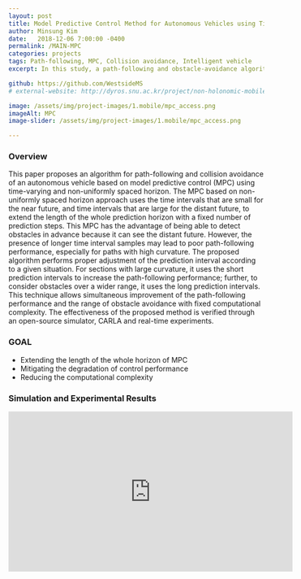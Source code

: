 ```yaml
---
layout: post
title: Model Predictive Control Method for Autonomous Vehicles using Time-Varying and Non-uniformly Spaced Horizon(accepted since 21.05.16, IEEE ACCESS)
author: Minsung Kim
date:   2018-12-06 7:00:00 -0400
permalink: /MAIN-MPC
categories: projects 
tags: Path-following, MPC, Collision avoidance, Intelligent vehicle
excerpt: In this study, a path-following and obstacle-avoidance algorithm was proposed for an autonomous vehicle that varied sampling time of the MPC prediction model. The path-following and collision avoidance performances were evaluated using both the CARLA simulator and a real vehicle.

github: https://github.com/WestsideMS
# external-website: http://dyros.snu.ac.kr/project/non-holonomic-mobile-manipulator/

image: /assets/img/project-images/1.mobile/mpc_access.png
imageAlt: MPC
image-slider: /assets/img/project-images/1.mobile/mpc_access.png

---
```

### Overview
This paper proposes an algorithm for path-following and collision avoidance of an autonomous vehicle based on model predictive control (MPC) using time-varying and non-uniformly spaced horizon. The MPC based on non-uniformly spaced horizon approach uses the time intervals that are small for the near future, and time intervals that are large for the distant future, to extend the length of the whole prediction horizon with a fixed number of prediction steps. This MPC has the advantage of being able to detect obstacles in advance because it can see the distant future. However, the presence of longer time interval samples may lead to poor path-following performance, especially for paths with high curvature. The proposed algorithm performs proper adjustment of the prediction interval according to a given situation. For sections with large curvature, it uses the short prediction intervals to increase the path-following performance; further, to consider obstacles over a wider range, it uses the long prediction intervals. This technique allows simultaneous improvement of the path-following performance and the range of obstacle avoidance with fixed computational complexity. The effectiveness of the proposed method is verified through an open-source simulator, CARLA and real-time experiments.


### GOAL
- Extending the length of the whole horizon of MPC
- Mitigating the degradation of control performance
- Reducing the computational complexity

<!-- ### Experimental Equipments
The system consists of two robots. The mobile base is [**Clearpath Husky**](https://www.clearpathrobotics.com/husky-unmanned-ground-vehicle-robot/) and the manipulator is [**Franka Emika Panda**](https://www.franka.de/panda/).

It has a powerful computation unit to solve complicated whole-body dynamics and plan motions in high dimensional state space. The specification is described below.
+ CPU: Intel i7-7700K
+ RAM: 16 GB
+ Storage (SSD): 500 GB
+ OS: Ubuntu 16.04 (with preempt_rt kernel)

### Algorithms
<div class="row projects-display">
    <div class="six columns">
        <div class="images">
            <img alt="JUCE" src="{{ site.url }}/assets/img/project-images/1.mobile/nonholo.png">
        </div>
     </div>
    <div class="six columns">
        <div class="images">
            <img alt="JUCE" src="{{ site.url }}/assets/img/project-images/1.mobile/overview.png">
        </div>
    </div>
</div>
<!-- + Controller
	- Wholebody controller based on the HQP controller.
	- Task transition algorithm for the HQP frameworks (with Joint limit, singularity, and obstacle avoidance algorithm) 
	- Momentum based observer

+ Planner
	- Basic BiRRT(-connect) algorithm
	- VKC based dual-arm manipulation algorithm  -->

### Simulation and Experimental Results
<div class="row projects-display">
    <div class="seven columns images">
        <div class="video-container">
            <iframe width="560" height="315" src="https://www.youtube.com/embed/eo7fYDLGQcg" frameborder="0" allowfullscreen></iframe>
        </div>
    </div> 
</div>

